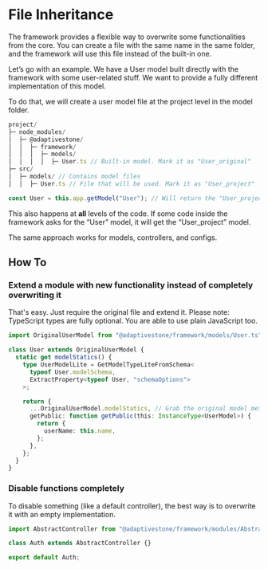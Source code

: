 # File Inheritance

The framework provides a flexible way to overwrite some functionalities from the core. You can create a file with the same name in the same folder, and the framework will use this file instead of the built-in one.

Let’s go with an example. We have a User model built directly with the framework with some user-related stuff. We want to provide a fully different implementation of this model.

To do that, we will create a user model file at the project level in the model folder.

```js
project/
├─ node_modules/
│  ├─ @adaptivestone/
│  │  ├─ framework/
│  │  │  ├─ models/
│  │  │  │  ├─ User.ts // Built-in model. Mark it as "User_original"
├─ src/
│  ├─ models/ // Contains model files
│  │  ├─ User.ts // File that will be used. Mark it as "User_project"

```

```js
const User = this.app.getModel("User"); // Will return the "User_project" model
```

This also happens at **all** levels of the code. If some code inside the framework asks for the “User” model, it will get the “User_project” model.

The same approach works for models, controllers, and configs.

## How To

### Extend a module with new functionality instead of completely overwriting it

That's easy. Just require the original file and extend it.
Please note: TypeScript types are fully optional. You are able to use plain JavaScript too.

```ts
import OriginalUserModel from "@adaptivestone/framework/models/User.ts";

class User extends OriginalUserModel {
  static get modelStatics() {
    type UserModelLite = GetModelTypeLiteFromSchema<
      typeof User.modelSchema,
      ExtractProperty<typeof User, "schemaOptions">
    >;

    return {
      ...OriginalUserModel.modelStatics, // Grab the original model methods
      getPublic: function getPublic(this: InstanceType<UserModel>) {
        return {
          userName: this.name,
        };
      },
    };
  }
}
```

### Disable functions completely

To disable something (like a default controller), the best way is to overwrite it with an empty implementation.

```js
import AbstractController from "@adaptivestone/framework/modules/AbstractController.js";

class Auth extends AbstractController {}

export default Auth;
```
